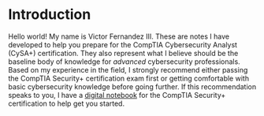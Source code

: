 # Introduction

Hello world! My name is Victor Fernandez III. These are notes I have developed to help you prepare for the CompTIA Cybersecurity Analyst \(CySA+\) certification. They also represent what I believe should be the baseline body of knowledge for _advanced_ cybersecurity professionals. Based on my experience in the field, I strongly recommend either passing the CompTIA Security+ certification exam first or getting comfortable with basic cybersecurity knowledge before going further. If this recommendation speaks to you, I have a [digital notebook](https://securityplus.cyberphor.com/) for the CompTIA Security+ certification to help get you started.

